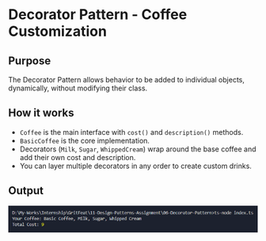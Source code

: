 # Decorator Pattern - Coffee Customization

## Purpose
The Decorator Pattern allows behavior to be added to individual objects, dynamically, without modifying their class.

## How it works
- `Coffee` is the main interface with `cost()` and `description()` methods.
- `BasicCoffee` is the core implementation.
- Decorators (`Milk`, `Sugar`, `WhippedCream`) wrap around the base coffee and add their own cost and description.
- You can layer multiple decorators in any order to create custom drinks.

## Output

![decorator](./screenshot/decorator.png)